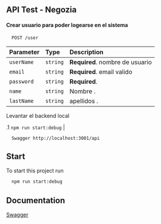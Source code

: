 ## API Test - Negozia

#### Crear usuario para poder logearse en el sistema

```http
  POST /user
```

| Parameter | Type     | Description                |
| :-------- | :------- | :------------------------- |
| `userName` | `string` | **Required**. nombre de usuario|
| `email` | `string` | **Required**. email valido|
| `password` | `string` | **Required**.|
| `name` | `string` |  Nombre .|
| `lastName` | `string` |  apellidos .|


Levantar el backend local

.1 `npm run start:debug` |

```http
  Swagger http://localhost:3001/api 
```

## Start

To start this project run

```bash
  npm run start:debug
```



## Documentation

[Swagger](http://localhost:3001/api)


# 

